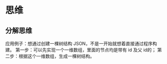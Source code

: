 # 思维

## 分解思维

应用例子：想通过创建一棵树结构 JSON，不是一开始就想着直接通过程序构建。
第一步：可以先实现一个一维数组，里面的节点均是带有 id 及父 id的；
第二步：根据这个一维数组，生成一棵树结构。
